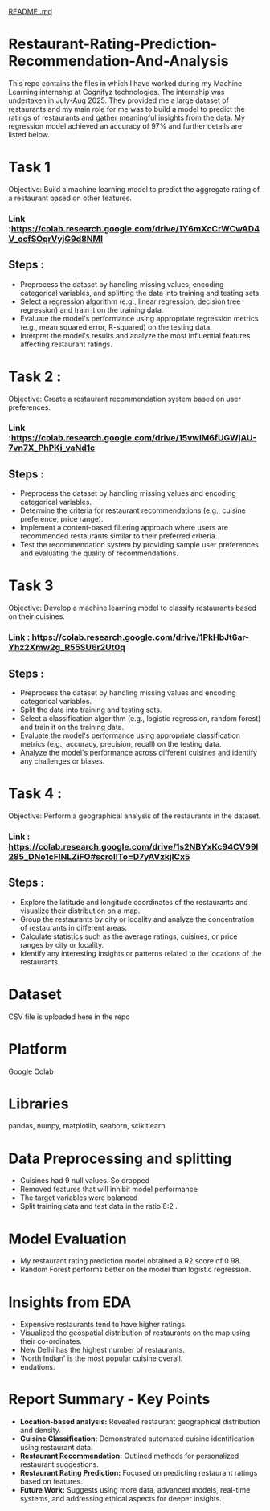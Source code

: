 [README .md](https://github.com/user-attachments/files/21700141/README.md)
# Restaurant-Rating-Prediction-Recommendation-And-Analysis
This repo contains the files in which I have worked during my Machine Learning internship at Cognifyz technologies. The internship was undertaken in July-Aug 2025. They provided me a large dataset of restaurants and my main role for me was to build a model to predict the ratings of restaurants and gather meaningful insights from the data. My regression model achieved an accuracy of 97% and further details are listed below.

# Task 1
Objective: Build a machine learning model to predict the aggregate rating of a restaurant based on other features.

### Link :https://colab.research.google.com/drive/1Y6mXcCrWCwAD4V_ocfSOqrVyjG9d8NMI

## Steps :
* Preprocess the dataset by handling missing values, encoding categorical variables, and splitting the data into training and testing sets.
* Select a regression algorithm (e.g., linear regression, decision tree regression) and train it on the training data.
* Evaluate the model's performance using appropriate regression metrics (e.g., mean squared error, R-squared) on the testing data.
* Interpret the model's results and analyze the most influential features affecting restaurant ratings.

# Task 2 :
Objective: Create a restaurant recommendation system based on user preferences.

### Link :https://colab.research.google.com/drive/15vwlM6fUGWjAU-7vn7X_PhPKi_vaNd1c

## Steps :
* Preprocess the dataset by handling missing values and encoding categorical variables.
* Determine the criteria for restaurant recommendations (e.g., cuisine preference, price range).
* Implement a content-based filtering approach where users are recommended restaurants similar to their preferred criteria.
* Test the recommendation system by providing sample user preferences and evaluating the quality of recommendations.

# Task 3 
Objective: Develop a machine learning model to classify restaurants based on their cuisines.

### Link : https://colab.research.google.com/drive/1PkHbJt6ar-Yhz2Xmw2g_R55SU6r2Ut0q

## Steps :
* Preprocess the dataset by handling missing values and encoding categorical variables.
* Split the data into training and testing sets.
* Select a classification algorithm (e.g., logistic regression, random forest) and train it on the training data.
* Evaluate the model's performance using appropriate classification metrics (e.g., accuracy, precision, recall) on the testing data.
* Analyze the model's performance across different cuisines and identify any challenges or biases.

# Task 4 :
Objective: Perform a geographical analysis of the restaurants in the dataset.

### Link : https://colab.research.google.com/drive/1s2NBYxKc94CV99l285_DNo1cFlNLZiFO#scrollTo=D7yAVzkjICx5

## Steps : 
* Explore the latitude and longitude coordinates of the restaurants and visualize their distribution on a map.
* Group the restaurants by city or locality and analyze the concentration of restaurants in different areas.
* Calculate statistics such as the average ratings, cuisines, or price ranges by city or locality.
* Identify any interesting insights or patterns related to the locations of the restaurants.

# Dataset
CSV file is uploaded here in the repo

# Platform
Google Colab

# Libraries
pandas, numpy, matplotlib, seaborn, scikitlearn

# Data Preprocessing and splitting
* Cuisines had 9 null values. So dropped
* Removed features that will inhibit model performance
* The target variables were balanced
* Split training data and test data in the ratio 8:2  .

# Model Evaluation
* My restaurant rating prediction model obtained a R2 score of 0.98.
* Random Forest performs better on the model than logistic regression.

# Insights from EDA
* Expensive restaurants tend to have higher ratings.
* Visualized the geospatial distribution of restaurants on the map using their co-ordinates.
* New Delhi has the highest number of restaurants.
* 'North Indian' is the most popular cuisine overall.
* endations.

# Report Summary - Key Points

*   **Location-based analysis:** Revealed restaurant geographical distribution and density.
*   **Cuisine Classification:** Demonstrated automated cuisine identification using restaurant data.
*   **Restaurant Recommendation:** Outlined methods for personalized restaurant suggestions.
*   **Restaurant Rating Prediction:** Focused on predicting restaurant ratings based on features.
*   **Future Work:** Suggests using more data, advanced models, real-time systems, and addressing ethical aspects for deeper insights.
